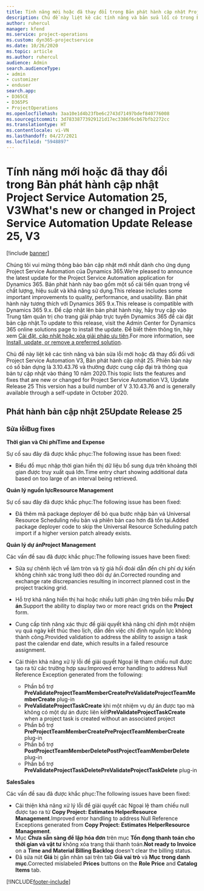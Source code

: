 ```yaml
---
title: Tính năng mới hoặc đã thay đổi trong Bản phát hành cập nhật Project Service Automation 25, V3
description: Chủ đề này liệt kê các tính năng và bản sửa lỗi có trong Bản phát hành cập nhật Project Service Automation 25, V3.
author: ruhercul
manager: kfend
ms.service: project-operations
ms.custom: dyn365-projectservice
ms.date: 10/26/2020
ms.topic: article
ms.author: ruhercul
audience: Admin
search.audienceType:
- admin
- customizer
- enduser
search.app:
- D365CE
- D365PS
- ProjectOperations
ms.openlocfilehash: 3aa10e1d4b23fbe6c2743d71497bdef840776008
ms.sourcegitcommit: 3d78338773929121d17ec3386f6cb67bfb2272cc
ms.translationtype: HT
ms.contentlocale: vi-VN
ms.lasthandoff: 04/27/2021
ms.locfileid: "5948897"
---
```

# <a name="whats-new-or-changed-in-project-service-automation-update-release-25-v3"></a><span data-ttu-id="102fe-103">Tính năng mới hoặc đã thay đổi trong Bản phát hành cập nhật Project Service Automation 25, V3</span><span class="sxs-lookup"><span data-stu-id="102fe-103">What's new or changed in Project Service Automation Update Release 25, V3</span></span>

[!include [banner](../includes/psa-now-project-operations.md)]

<span data-ttu-id="102fe-104">Chúng tôi vui mừng thông báo bản cập nhật mới nhất dành cho ứng dụng Project Service Automation của Dynamics 365.</span><span class="sxs-lookup"><span data-stu-id="102fe-104">We’re pleased to announce the latest update for the Project Service Automation application for Dynamics 365.</span></span> <span data-ttu-id="102fe-105">Bản phát hành này bao gồm một số cải tiến quan trọng về chất lượng, hiệu suất và khả năng sử dụng.</span><span class="sxs-lookup"><span data-stu-id="102fe-105">This release includes some important improvements to quality, performance, and usability.</span></span> <span data-ttu-id="102fe-106">Bản phát hành này tương thích với Dynamics 365 9.x.</span><span class="sxs-lookup"><span data-stu-id="102fe-106">This release is compatible with Dynamics 365 9.x.</span></span> <span data-ttu-id="102fe-107">Để cập nhật lên bản phát hành này, hãy truy cập vào Trung tâm quản trị cho trang giải pháp trực tuyến Dynamics 365 để cài đặt bản cập nhật.</span><span class="sxs-lookup"><span data-stu-id="102fe-107">To update to this release, visit the Admin Center for Dynamics 365 online solutions page to install the update.</span></span> <span data-ttu-id="102fe-108">Để biết thêm thông tin, hãy xem [Cài đặt, cập nhật hoặc xóa giải pháp ưu tiên](/power-platform/admin/install-remove-preferred-solution).</span><span class="sxs-lookup"><span data-stu-id="102fe-108">For more information, see [Install, update, or remove a preferred solution](/power-platform/admin/install-remove-preferred-solution).</span></span>

<span data-ttu-id="102fe-109">Chủ đề này liệt kê các tính năng và bản sửa lỗi mới hoặc đã thay đổi đối với Project Service Automation V3, Bản phát hành cập nhật 25. Phiên bản này có số bản dựng là 3.10.43.76 và thường được cung cấp đại trà thông qua bản tự cập nhật vào tháng 10 năm 2020.</span><span class="sxs-lookup"><span data-stu-id="102fe-109">This topic lists the features and fixes that are new or changed for Project Service Automation V3, Update Release 25 This version has a build number of V 3.10.43.76 and is generally available through a self-update in October 2020.</span></span>

## <a name="update-release-25"></a><span data-ttu-id="102fe-110">Phát hành bản cập nhật 25</span><span class="sxs-lookup"><span data-stu-id="102fe-110">Update Release 25</span></span>

### <a name="bug-fixes"></a><span data-ttu-id="102fe-111">Sửa lỗi</span><span class="sxs-lookup"><span data-stu-id="102fe-111">Bug fixes</span></span>

<span data-ttu-id="102fe-112">**Thời gian và Chi phí**</span><span class="sxs-lookup"><span data-stu-id="102fe-112">**Time and Expense**</span></span>

<span data-ttu-id="102fe-113">Sự cố sau đây đã được khắc phục:</span><span class="sxs-lookup"><span data-stu-id="102fe-113">The following issue has been fixed:</span></span>

- <span data-ttu-id="102fe-114">Biểu đồ mục nhập thời gian hiển thị dữ liệu bổ sung dựa trên khoảng thời gian được truy xuất quá lớn.</span><span class="sxs-lookup"><span data-stu-id="102fe-114">Time entry chart showing additional data based on too large of an interval being retrieved.</span></span>

<span data-ttu-id="102fe-115">**Quản lý nguồn lực**</span><span class="sxs-lookup"><span data-stu-id="102fe-115">**Resource Management**</span></span>

<span data-ttu-id="102fe-116">Sự cố sau đây đã được khắc phục:</span><span class="sxs-lookup"><span data-stu-id="102fe-116">The following issue has been fixed:</span></span>

- <span data-ttu-id="102fe-117">Đã thêm mã package deployer để bỏ qua bước nhập bản vá Universal Resource Scheduling nếu bản vá phiên bản cao hơn đã tồn tại.</span><span class="sxs-lookup"><span data-stu-id="102fe-117">Added package deployer code to skip the Universal Resource Scheduling patch import if a higher version patch already exists.</span></span>

<span data-ttu-id="102fe-118">**Quản lý dự án**</span><span class="sxs-lookup"><span data-stu-id="102fe-118">**Project Management**</span></span>

<span data-ttu-id="102fe-119">Các vấn đề sau đã được khắc phục:</span><span class="sxs-lookup"><span data-stu-id="102fe-119">The following issues have been fixed:</span></span>

- <span data-ttu-id="102fe-120">Sửa sự chênh lệch về làm tròn và tỷ giá hối đoái dẫn đến chi phí dự kiến không chính xác trong lưới theo dõi dự án.</span><span class="sxs-lookup"><span data-stu-id="102fe-120">Corrected rounding and exchange rate discrepancies resulting in incorrect planned cost in the project tracking grid.</span></span>
- <span data-ttu-id="102fe-121">Hỗ trợ khả năng hiển thị hai hoặc nhiều lưới phản ứng trên biểu mẫu **Dự án**.</span><span class="sxs-lookup"><span data-stu-id="102fe-121">Support the ability to display two or more react grids on the **Project** form.</span></span>
- <span data-ttu-id="102fe-122">Cung cấp tính năng xác thực để giải quyết khả năng chỉ định một nhiệm vụ quá ngày kết thúc theo lịch, dẫn đến việc chỉ định nguồn lực không thành công.</span><span class="sxs-lookup"><span data-stu-id="102fe-122">Provided validation to address the ability to assign a task past the calendar end date, which results in a failed resource assignment.</span></span>
- <span data-ttu-id="102fe-123">Cải thiện khả năng xử lý lỗi để giải quyết Ngoại lệ tham chiếu null được tạo ra từ các trường hợp sau:</span><span class="sxs-lookup"><span data-stu-id="102fe-123">Improved error handling to address Null Reference Exception generated from the following:</span></span>

    - <span data-ttu-id="102fe-124">Phần bổ trợ **PreValidateProjectTeamMemberCreate**</span><span class="sxs-lookup"><span data-stu-id="102fe-124">**PreValidateProjectTeamMemberCreate** plug-in</span></span>
    - <span data-ttu-id="102fe-125">**PreValidateProjectTaskCreate** khi một nhiệm vụ dự án được tạo mà không có một dự án được liên kết</span><span class="sxs-lookup"><span data-stu-id="102fe-125">**PreValidateProjectTaskCreate** when a project task is created without an associated project</span></span>
    - <span data-ttu-id="102fe-126">Phần bổ trợ **PreProjectTeamMemberCreate**</span><span class="sxs-lookup"><span data-stu-id="102fe-126">**PreProjectTeamMemberCreate** plug-in</span></span>
    - <span data-ttu-id="102fe-127">Phần bổ trợ **PostProjectTeamMemberDelete**</span><span class="sxs-lookup"><span data-stu-id="102fe-127">**PostProjectTeamMemberDelete** plug-in</span></span>
    - <span data-ttu-id="102fe-128">Phần bổ trợ **PreValidateProjectTaskDelete**</span><span class="sxs-lookup"><span data-stu-id="102fe-128">**PreValidateProjectTaskDelete** plug-in</span></span>

<span data-ttu-id="102fe-129">**Sales**</span><span class="sxs-lookup"><span data-stu-id="102fe-129">**Sales**</span></span>

<span data-ttu-id="102fe-130">Các vấn đề sau đã được khắc phục:</span><span class="sxs-lookup"><span data-stu-id="102fe-130">The following issues have been fixed:</span></span>

- <span data-ttu-id="102fe-131">Cải thiện khả năng xử lý lỗi để giải quyết các Ngoại lệ tham chiếu null được tạo ra từ **Copy Project: Estimates HelperResource Management**.</span><span class="sxs-lookup"><span data-stu-id="102fe-131">Improved error handling to address Null Reference Exceptions generated from **Copy Project: Estimates HelperResource Management**.</span></span>
- <span data-ttu-id="102fe-132">Mục **Chưa sẵn sàng để lập hóa đơn** trên mục **Tồn đọng thanh toán cho thời gian và vật tư** không xóa trạng thái thanh toán.</span><span class="sxs-lookup"><span data-stu-id="102fe-132">**Not ready to Invoice** on a **Time and Material Billing Backlog** doesn't clear the billing status.</span></span>
- <span data-ttu-id="102fe-133">Đã sửa nút **Giá** bị gắn nhãn sai trên tab **Giá vai trò** và **Mục trong danh mục**.</span><span class="sxs-lookup"><span data-stu-id="102fe-133">Corrected mislabeled **Prices** buttons on the **Role Price** and **Catalog Items** tab.</span></span>


[!INCLUDE[footer-include](../includes/footer-banner.md)]